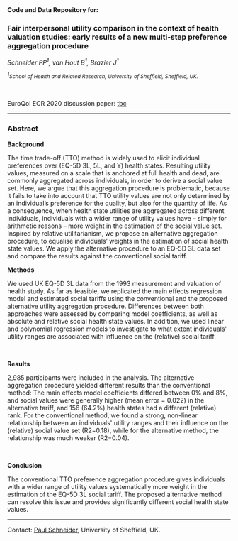 
  <br> 

#### Code and Data Repository for:

### Fair interpersonal utility comparison in the context of health valuation studies: early results of a new multi-step preference aggregation procedure


  *Schneider PP<sup>1</sup>, van Hout B<sup>1</sup>, Brazier J<sup>1</sup>*

  <sub>*<sup>1</sup>School of Health and Related Research, University of Sheffield, Sheffield, UK.*  </sub>  

<br> 

  EuroQol ECR 2020 discussion paper: [tbc]()
  
****

### Abstract 

__Background__  

  The time trade-off (TTO) method is widely used to elicit individual preferences over (EQ-5D 3L, 5L, and Y) health states. Resulting utility values, measured on a scale that is anchored at full health and dead, are commonly aggregated across individuals, in order to derive a social value set. Here, we argue that this aggregation procedure is problematic, because it fails to take into account that TTO utility values are not only determined by an individual’s preference for the quality, but also for the quantity of life. As a consequence, when health state utilities are aggregated across different individuals, individuals with a wider range of utility values have – simply for arithmetic reasons – more weight in the estimation of the social value set. Inspired by relative utilitarianism, we propose an alternative aggregation procedure, to equalise individuals’ weights in the estimation of social health state values. We apply the alternative procedure to an EQ-5D 3L data set and compare the results against the conventional social tariff.
    <br>

__Methods__

  We used UK EQ-5D 3L data from the 1993 measurement and valuation of health study. As far as feasible, we replicated the main effects regression model and estimated social tariffs using the conventional and the proposed alternative utility aggregation procedure. Differences between both approaches were assessed by comparing model coefficients, as well as absolute and relative social health state values. In addition, we used linear and polynomial regression models to investigate to what extent individuals' utility ranges are associated with influence on the (relative) social tariff.

<br>

__Results__

  2,985 participants were included in the analysis. The alternative aggregation procedure yielded different results than the conventional method: The main effects model coefficients differed between 0\% and 8\%, and social values were generally higher (mean error = 0.022) in the alternative tariff, and 156 (64.2\%) health states had a different (relative) rank. For the conventional method, we found a strong, non-linear relationship between an individuals' utility ranges and their influence on the (relative) social value set (R2=0.18), while for the alternative method, the relationship was much weaker (R2=0.04).
  
  <br>

__Conclusion__

  The conventional TTO preference aggregation procedure gives individuals with a wider range of utility values systematically more weight in the estimation of the EQ-5D 3L social tariff. The proposed alternative method can resolve this issue and provides significantly different social health state values.


****

Contact: [Paul Schneider](mailto:p.schneider@sheffield.ac.uk), University of Sheffield, UK.

  <br>
  <br>